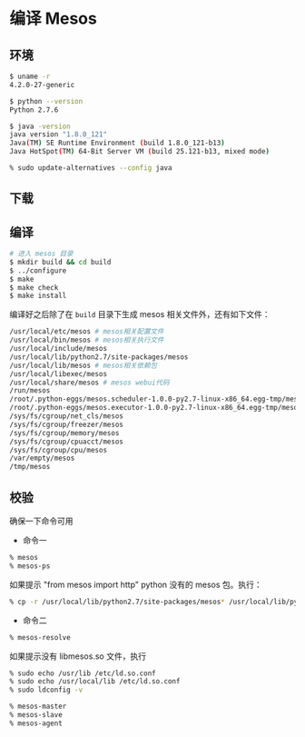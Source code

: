 # 编译 Mesos

## 环境

```sh
$ uname -r
4.2.0-27-generic
```

```sh
$ python --version
Python 2.7.6
```

```sh
$ java -version
java version "1.8.0_121"
Java(TM) SE Runtime Environment (build 1.8.0_121-b13)
Java HotSpot(TM) 64-Bit Server VM (build 25.121-b13, mixed mode)
```

```sh
% sudo update-alternatives --config java
```

## 下载

## 编译

```sh
# 进入 mesos 目录
$ mkdir build && cd build
$ ../configure
$ make
$ make check
$ make install
```

编译好之后除了在 `build` 目录下生成 mesos 相关文件外，还有如下文件：

```sh
/usr/local/etc/mesos # mesos相关配置文件
/usr/local/bin/mesos # mesos相关执行文件
/usr/local/include/mesos
/usr/local/lib/python2.7/site-packages/mesos
/usr/local/lib/mesos # mesos相关依赖包
/usr/local/libexec/mesos
/usr/local/share/mesos # mesos webui代码
/run/mesos
/root/.python-eggs/mesos.scheduler-1.0.0-py2.7-linux-x86_64.egg-tmp/mesos
/root/.python-eggs/mesos.executor-1.0.0-py2.7-linux-x86_64.egg-tmp/mesos
/sys/fs/cgroup/net_cls/mesos
/sys/fs/cgroup/freezer/mesos
/sys/fs/cgroup/memory/mesos
/sys/fs/cgroup/cpuacct/mesos
/sys/fs/cgroup/cpu/mesos
/var/empty/mesos
/tmp/mesos
```

## 校验

确保一下命令可用

* 命令一

```sh
% mesos
% mesos-ps
```

如果提示 "from mesos import http" python 没有的 mesos 包。执行：

```sh
% cp -r /usr/local/lib/python2.7/site-packages/mesos* /usr/local/lib/python2.7/dist-packages/
```

* 命令二

```sh
% mesos-resolve
```

如果提示没有 libmesos.so 文件，执行

```sh
% sudo echo /usr/lib /etc/ld.so.conf
% sudo echo /usr/local/lib /etc/ld.so.conf
% sudo ldconfig -v
```

```sh
% mesos-master
% mesos-slave
% mesos-agent
```
